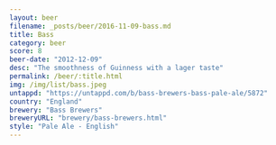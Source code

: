 ```yaml
---
layout: beer
filename: _posts/beer/2016-11-09-bass.md
title: Bass
category: beer
score: 8
beer-date: "2012-12-09"
desc: "The smoothness of Guinness with a lager taste"
permalink: /beer/:title.html
img: /img/list/bass.jpeg
untappd: "https://untappd.com/b/bass-brewers-bass-pale-ale/5872"
country: "England"
brewery: "Bass Brewers"
breweryURL: "brewery/bass-brewers.html"
style: "Pale Ale - English"
---
```


